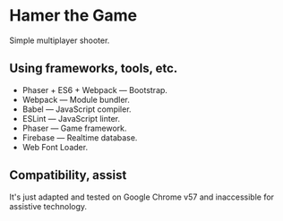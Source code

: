 # Hamer the Game
Simple multiplayer shooter.

## Using frameworks, tools, etc.
- Phaser + ES6 + Webpack — Bootstrap.
- Webpack — Module bundler.
- Babel — JavaScript compiler.
- ESLint — JavaScript linter.
- Phaser — Game framework.
- Firebase — Realtime database.
- Web Font Loader.

## Compatibility, assist
It's just adapted and tested on Google Chrome v57 and inaccessible for assistive technology.